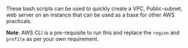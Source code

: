 These bash scripts can be used to quickly create  a VPC, Public-subnet, web server on an instance that can be used as a base for other AWS practicals.

**Note**: AWS CLI is a pre-requisite to run this and replace the `region` and `profile` as per your own requirement.